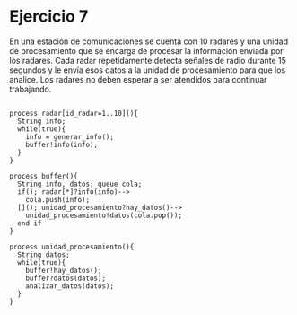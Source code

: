 # Ejercicio 7

En una estación de comunicaciones se cuenta con 10 radares y una unidad de procesamiento que se encarga de procesar la información enviada por los radares. Cada radar repetidamente detecta señales de radio durante 15 segundos y le envía esos datos a la unidad de procesamiento para que los analice. Los radares no deben esperar a ser atendidos para continuar trabajando.

```

process radar[id_radar=1..10](){
  String info;
  while(true){
    info = generar_info();
    buffer!info(info);
  }
}

process buffer(){
  String info, datos; queue cola;
  if(); radar[*]?info(info)-->
    cola.push(info);
  [](); unidad_procesamiento?hay_datos()-->
    unidad_procesamiento!datos(cola.pop());
  end if
}

process unidad_procesamiento(){
  String datos;
  while(true){
    buffer!hay_datos();
    buffer?datos(datos);
    analizar_datos(datos);
  }
}

```
